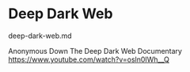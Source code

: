 # Deep Dark Web

deep-dark-web.md

Anonymous Down The Deep Dark Web Documentary
https://www.youtube.com/watch?v=osln0IWh__Q
